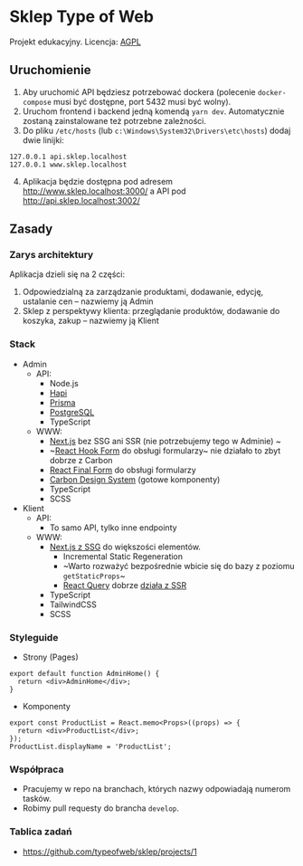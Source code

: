 # Sklep Type of Web

Projekt edukacyjny. Licencja: [AGPL](./LICENSE)

## Uruchomienie

1. Aby uruchomić API będziesz potrzebować dockera (polecenie `docker-compose` musi być dostępne, port 5432 musi być wolny).
2. Uruchom frontend i backend jedną komendą `yarn dev`. Automatycznie zostaną zainstalowane też potrzebne zależności.
3. Do pliku `/etc/hosts` (lub `c:\Windows\System32\Drivers\etc\hosts`) dodaj dwie linijki:

```
127.0.0.1 api.sklep.localhost
127.0.0.1 www.sklep.localhost
```

4. Aplikacja będzie dostępna pod adresem http://www.sklep.localhost:3000/ a API pod http://api.sklep.localhost:3002/

## Zasady

### Zarys architektury

Aplikacja dzieli się na 2 części:

1. Odpowiedzialną za zarządzanie produktami, dodawanie, edycję, ustalanie cen – nazwiemy ją Admin
2. Sklep z perspektywy klienta: przeglądanie produktów, dodawanie do koszyka, zakup – nazwiemy ją Klient

### Stack

- Admin
  - API:
    - Node.js
    - [Hapi](https://hapi.dev)
    - [Prisma](https://www.prisma.io/docs/getting-started/quickstart)
    - [PostgreSQL](https://www.postgresql.org/)
    - TypeScript
  - WWW:
    - [Next.js](https://nextjs.org) bez SSG ani SSR (nie potrzebujemy tego w Adminie)
~
    - ~[React Hook Form](https://react-hook-form.com) do obsługi formularzy~ nie działało to zbyt dobrze z Carbon
    - [React Final Form](https://final-form.org/react) do obsługi formularzy
    - [Carbon Design System](https://www.carbondesignsystem.com/components/overview) (gotowe komponenty)
    - TypeScript
    - SCSS
- Klient
  - API:
    - To samo API, tylko inne endpointy
  - WWW:
    - [Next.js z SSG](https://nextjs.org/docs/basic-features/data-fetching) do większości elementów.
      - Incremental Static Regeneration
      - ~Warto rozważyć bezpośrednie wbicie się do bazy z poziomu `getStaticProps`~
      - [React Query](https://react-query.tanstack.com/docs/overview) dobrze [działa z SSR](https://react-query.tanstack.com/docs/guides/ssr)
    - TypeScript
    - TailwindCSS
    - SCSS

### Styleguide

- Strony (Pages)

```tsx
export default function AdminHome() {
  return <div>AdminHome</div>;
}
```

- Komponenty

```tsx
export const ProductList = React.memo<Props>((props) => {
  return <div>ProductList</div>;
});
ProductList.displayName = 'ProductList';
```

### Współpraca

- Pracujemy w repo na branchach, których nazwy odpowiadają numerom tasków.
- Robimy pull requesty do brancha `develop`.

### Tablica zadań

- <https://github.com/typeofweb/sklep/projects/1>
